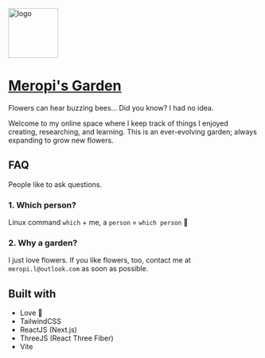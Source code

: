 
<img src="https://cdn-icons-png.flaticon.com/512/4139/4139493.png" height="100" alt="logo"/>

# [Meropi's Garden](https://whichperson.com)
Flowers can hear buzzing bees... Did you know? I had no idea.    

Welcome to my online space where I keep track of things I enjoyed creating, researching, and learning. This is an ever-evolving garden; always expanding to grow new flowers.

## FAQ
People like to ask questions. 

### 1. Which person?
Linux command `which` + me, a `person` = `which person` 🤯

### 2. Why a garden?
I just love flowers. If you like flowers, too, contact me at `meropi.l@outlook.com` as soon as possible.


## Built with
* Love 💖
* TailwindCSS
* ReactJS (Next.js)
* ThreeJS (React Three Fiber)
* Vite

